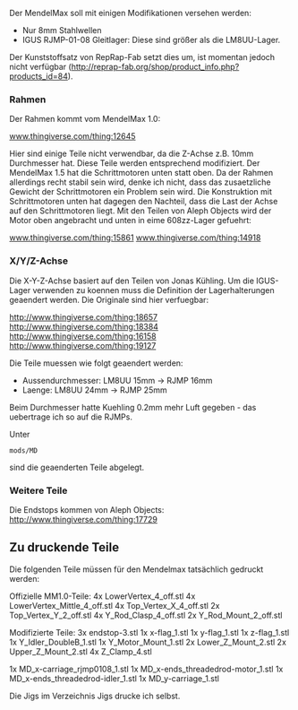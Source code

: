 Der MendelMax soll mit einigen Modifikationen versehen werden:

* Nur 8mm Stahlwellen
* IGUS RJMP-01-08 Gleitlager: Diese sind größer als die LM8UU-Lager. 

Der Kunststoffsatz von RepRap-Fab setzt dies um, ist momentan jedoch
nicht verfügbar
(http://reprap-fab.org/shop/product_info.php?products_id=84). 

### Rahmen
Der Rahmen kommt vom MendelMax 1.0:

www.thingiverse.com/thing:12645

Hier sind einige Teile nicht verwendbar, da die Z-Achse z.B. 10mm
Durchmesser hat. Diese Teile werden entsprechend modifiziert. Der
MendelMax 1.5 hat die Schrittmotoren unten statt oben. Da der Rahmen
allerdings recht stabil sein wird, denke ich nicht, dass das
zusaetzliche Gewicht der Schrittmotoren ein Problem sein wird. Die
Konstruktion mit Schrittmotoren unten hat dagegen den Nachteil, dass die
Last der Achse auf den Schrittmotoren liegt. Mit den Teilen von Aleph
Objects wird der Motor oben angebracht und unten in eime 608zz-Lager
gefuehrt:

www.thingiverse.com/thing:15861
www.thingiverse.com/thing:14918

### X/Y/Z-Achse

Die X-Y-Z-Achse basiert auf den Teilen von Jonas Kühling. Um die
IGUS-Lager verwenden zu koennen muss die Definition der Lagerhalterungen
geaendert werden. Die Originale sind hier verfuegbar:

http://www.thingiverse.com/thing:18657
http://www.thingiverse.com/thing:18384
http://www.thingiverse.com/thing:16158
http://www.thingiverse.com/thing:19127

Die Teile muessen wie folgt geaendert werden:

* Aussendurchmesser: LM8UU 15mm -> RJMP 16mm
* Laenge: LM8UU 24mm -> RJMP 25mm

Beim Durchmesser hatte Kuehling 0.2mm mehr Luft gegeben - das uebertrage
ich so auf die RJMPs.

Unter

    mods/MD

sind die geaenderten Teile abgelegt.

### Weitere Teile

Die Endstops kommen von Aleph Objects:
http://www.thingiverse.com/thing:17729


## Zu druckende Teile

Die folgenden Teile müssen für den Mendelmax tatsächlich gedruckt
werden:

Offizielle MM1.0-Teile:
4x    LowerVertex_4_off.stl
4x    LowerVertex_Mittle_4_off.stl
4x    Top_Vertex_X_4_off.stl
2x    Top_Vertex_Y_2_off.stl
4x    Y_Rod_Clasp_4_off.stl
2x    Y_Rod_Mount_2_off.stl

Modifizierte Teile:
3x    endstop-3.stl
1x    x-flag_1.stl
1x    y-flag_1.stl
1x    z-flag_1.stl
1x    Y_Idler_DoubleB_1.stl
1x    Y_Motor_Mount_1.stl
2x    Lower_Z_Mount_2.stl
2x    Upper_Z_Mount_2.stl
4x    Z_Clamp_4.stl

1x    MD_x-carriage_rjmp0108_1.stl
1x    MD_x-ends_threadedrod-motor_1.stl
1x    MD_x-ends_threadedrod-idler_1.stl
1x    MD_y-carriage_1.stl

Die Jigs im Verzeichnis Jigs drucke ich selbst.


